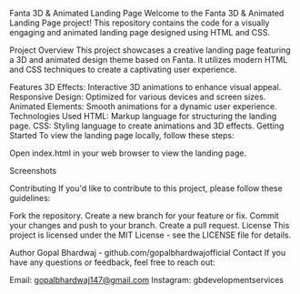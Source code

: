 Fanta 3D & Animated Landing Page
Welcome to the Fanta 3D & Animated Landing Page project! This repository contains the code for a visually engaging and animated landing page designed using HTML and CSS.

Project Overview
This project showcases a creative landing page featuring a 3D and animated design theme based on Fanta. It utilizes modern HTML and CSS techniques to create a captivating user experience.

Features
3D Effects: Interactive 3D animations to enhance visual appeal.
Responsive Design: Optimized for various devices and screen sizes.
Animated Elements: Smooth animations for a dynamic user experience.
Technologies Used
HTML: Markup language for structuring the landing page.
CSS: Styling language to create animations and 3D effects.
Getting Started
To view the landing page locally, follow these steps:


Open index.html in your web browser to view the landing page.

Screenshots

Contributing
If you'd like to contribute to this project, please follow these guidelines:

Fork the repository.
Create a new branch for your feature or fix.
Commit your changes and push to your branch.
Create a pull request.
License
This project is licensed under the MIT License - see the LICENSE file for details.

Author
Gopal Bhardwaj - github.com/gopalbhardwajofficial
Contact
If you have any questions or feedback, feel free to reach out:

Email: gopalbhardwaj147@gmail.com
Instagram: gbdevelopmentservices
